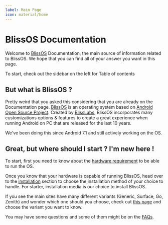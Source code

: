 ```yaml
---
label: Main Page
icon: material/home
---
```

# BlissOS Documentation

Welcome to [BlissOS](https://blissos.org) Documentation, the main source of information related to BlissOS. We hope that you can find all of your answer you want in this page.

To start, check out the sidebar on the left for Table of contents

## But what is BlissOS ?

Pretty weird that you asked this considering that you are already on the Documentation page. [BlissOS](https://blissos.org) is an operating system based on [Android Open Source Project](https://source.android.com/). Created by [BlissLabs](https://blisslabs.org/), BlissOS incorporates many customizations options & features to create a great experience when running Android on PC that are released for the last 10 years.

We've been doing this since Android 7.1 and still actively working on the OS.

## Great, but where should I start ? I'm new here !

To start, first you need to know about the [hardware requirement](knowledgebase/hardware-requirement.md) to be able to run the OS. 

Once you know that your hardware is capable of running BlissOS, head over to the [installation](installation) section to choose the installation method of your choice to handle. For starter, installation media is our choice to install BlissOS.

If you see the main sites have many different variants (Generic, Surface, Go, Zenith) and wonder which one should you choose, check out [this page](knowledgebase/other-bliss-variant) and choose the variant you want to know.

You may have some questions and some of them might be on the [FAQs](faq).

